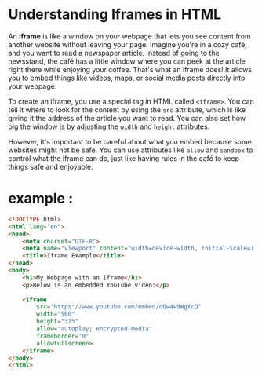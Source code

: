 # Understanding Iframes in HTML

An **iframe** is like a window on your webpage that lets you see content from another website without leaving your page. Imagine you're in a cozy café, and you want to read a newspaper article. Instead of going to the newsstand, the café has a little window where you can peek at the article right there while enjoying your coffee. That's what an iframe does! It allows you to embed things like videos, maps, or social media posts directly into your webpage.

To create an iframe, you use a special tag in HTML called `<iframe>`. You can tell it where to look for the content by using the `src` attribute, which is like giving it the address of the article you want to read. You can also set how big the window is by adjusting the `width` and `height` attributes. 

However, it's important to be careful about what you embed because some websites might not be safe. You can use attributes like `allow` and `sandbox` to control what the iframe can do, just like having rules in the café to keep things safe and enjoyable.

# example :

```html
<!DOCTYPE html>
<html lang="en">
<head>
    <meta charset="UTF-8">
    <meta name="viewport" content="width=device-width, initial-scale=1.0">
    <title>Iframe Example</title>
</head>
<body>
    <h1>My Webpage with an Iframe</h1>
    <p>Below is an embedded YouTube video:</p>
    
    <iframe 
        src="https://www.youtube.com/embed/dQw4w9WgXcQ" 
        width="560" 
        height="315" 
        allow="autoplay; encrypted-media" 
        frameborder="0" 
        allowfullscreen>
    </iframe>
</body>
</html>
```